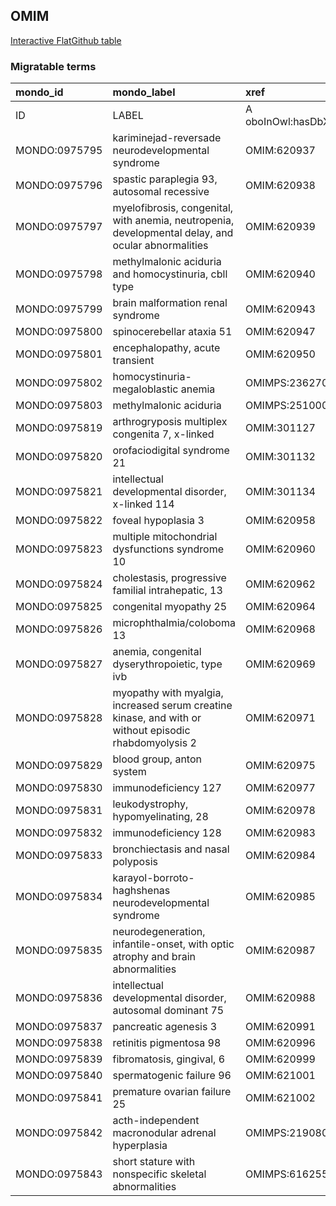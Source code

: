 ## OMIM
[Interactive FlatGithub table](https://flatgithub.com/monarch-initiative/mondo-ingest?filename=src/ontology/slurp/omim.tsv)

### Migratable terms
| mondo_id      | mondo_label                                                                                           | xref                 | xref_source                | original_label                                                                                        | definition    | parents       |
|:--------------|:------------------------------------------------------------------------------------------------------|:---------------------|:---------------------------|:------------------------------------------------------------------------------------------------------|:--------------|:--------------|
| ID            | LABEL                                                                                                 | A oboInOwl:hasDbXref | >A oboInOwl:source SPLIT=| |                                                                                                       | A IAO:0000115 | SC %          |
| MONDO:0975795 | kariminejad-reversade neurodevelopmental syndrome                                                     | OMIM:620937          | MONDO:equivalentTo         | kariminejad-reversade neurodevelopmental syndrome                                                     |               |               |
| MONDO:0975796 | spastic paraplegia 93, autosomal recessive                                                            | OMIM:620938          | MONDO:equivalentTo         | spastic paraplegia 93, autosomal recessive                                                            |               | MONDO:0019064 |
| MONDO:0975797 | myelofibrosis, congenital, with anemia, neutropenia, developmental delay, and ocular abnormalities    | OMIM:620939          | MONDO:equivalentTo         | myelofibrosis, congenital, with anemia, neutropenia, developmental delay, and ocular abnormalities    |               |               |
| MONDO:0975798 | methylmalonic aciduria and homocystinuria, cbll type                                                  | OMIM:620940          | MONDO:equivalentTo         | methylmalonic aciduria and homocystinuria, cbll type                                                  |               | MONDO:0016826 |
| MONDO:0975799 | brain malformation renal syndrome                                                                     | OMIM:620943          | MONDO:equivalentTo         | brain malformation renal syndrome                                                                     |               |               |
| MONDO:0975800 | spinocerebellar ataxia 51                                                                             | OMIM:620947          | MONDO:equivalentTo         | spinocerebellar ataxia 51                                                                             |               | MONDO:0020380 |
| MONDO:0975801 | encephalopathy, acute transient                                                                       | OMIM:620950          | MONDO:equivalentTo         | encephalopathy, acute transient                                                                       |               |               |
| MONDO:0975802 | homocystinuria-megaloblastic anemia                                                                   | OMIMPS:236270        | MONDO:equivalentTo         | Homocystinuria-megaloblastic anemia                                                                   |               |               |
| MONDO:0975803 | methylmalonic aciduria                                                                                | OMIMPS:251000        | MONDO:equivalentTo         | Methylmalonic aciduria                                                                                |               |               |
| MONDO:0975819 | arthrogryposis multiplex congenita 7, x-linked                                                        | OMIM:301127          | MONDO:equivalentTo         | arthrogryposis multiplex congenita 7, X-linked                                                        |               | MONDO:0015168 |
| MONDO:0975820 | orofaciodigital syndrome 21                                                                           | OMIM:301132          | MONDO:equivalentTo         | orofaciodigital syndrome 21                                                                           |               | MONDO:0015375 |
| MONDO:0975821 | intellectual developmental disorder, x-linked 114                                                     | OMIM:301134          | MONDO:equivalentTo         | intellectual developmental disorder, X-linked 114                                                     |               |               |
| MONDO:0975822 | foveal hypoplasia 3                                                                                   | OMIM:620958          | MONDO:equivalentTo         | foveal hypoplasia 3                                                                                   |               | MONDO:0044203 |
| MONDO:0975823 | multiple mitochondrial dysfunctions syndrome 10                                                       | OMIM:620960          | MONDO:equivalentTo         | multiple mitochondrial dysfunctions syndrome 10                                                       |               | MONDO:0017338 |
| MONDO:0975824 | cholestasis, progressive familial intrahepatic, 13                                                    | OMIM:620962          | MONDO:equivalentTo         | cholestasis, progressive familial intrahepatic, 13                                                    |               | MONDO:0015762 |
| MONDO:0975825 | congenital myopathy 25                                                                                | OMIM:620964          | MONDO:equivalentTo         | congenital myopathy 25                                                                                |               | MONDO:0019952 |
| MONDO:0975826 | microphthalmia/coloboma 13                                                                            | OMIM:620968          | MONDO:equivalentTo         | microphthalmia/coloboma 13                                                                            |               | MONDO:0000170 |
| MONDO:0975827 | anemia, congenital dyserythropoietic, type ivb                                                        | OMIM:620969          | MONDO:equivalentTo         | anemia, congenital dyserythropoietic, type ivb                                                        |               | MONDO:0019403 |
| MONDO:0975828 | myopathy with myalgia, increased serum creatine kinase, and with or without episodic rhabdomyolysis 2 | OMIM:620971          | MONDO:equivalentTo         | myopathy with myalgia, increased serum creatine kinase, and with or without episodic rhabdomyolysis 2 |               |               |
| MONDO:0975829 | blood group, anton system                                                                             | OMIM:620975          | MONDO:equivalentTo         | blood group, anton system                                                                             |               |               |
| MONDO:0975830 | immunodeficiency 127                                                                                  | OMIM:620977          | MONDO:equivalentTo         | immunodeficiency 127                                                                                  |               | MONDO:0021094 |
| MONDO:0975831 | leukodystrophy, hypomyelinating, 28                                                                   | OMIM:620978          | MONDO:equivalentTo         | leukodystrophy, hypomyelinating, 28                                                                   |               | MONDO:0019046 |
| MONDO:0975832 | immunodeficiency 128                                                                                  | OMIM:620983          | MONDO:equivalentTo         | immunodeficiency 128                                                                                  |               |               |
| MONDO:0975833 | bronchiectasis and nasal polyposis                                                                    | OMIM:620984          | MONDO:equivalentTo         | bronchiectasis and nasal polyposis                                                                    |               |               |
| MONDO:0975834 | karayol-borroto-haghshenas neurodevelopmental syndrome                                                | OMIM:620985          | MONDO:equivalentTo         | karayol-borroto-haghshenas neurodevelopmental syndrome                                                |               |               |
| MONDO:0975835 | neurodegeneration, infantile-onset, with optic atrophy and brain abnormalities                        | OMIM:620987          | MONDO:equivalentTo         | neurodegeneration, infantile-onset, with optic atrophy and brain abnormalities                        |               |               |
| MONDO:0975836 | intellectual developmental disorder, autosomal dominant 75                                            | OMIM:620988          | MONDO:equivalentTo         | intellectual developmental disorder, autosomal dominant 75                                            |               | MONDO:0100172 |
| MONDO:0975837 | pancreatic agenesis 3                                                                                 | OMIM:620991          | MONDO:equivalentTo         | pancreatic agenesis 3                                                                                 |               | MONDO:0009832 |
| MONDO:0975838 | retinitis pigmentosa 98                                                                               | OMIM:620996          | MONDO:equivalentTo         | retinitis pigmentosa 98                                                                               |               | MONDO:0019200 |
| MONDO:0975839 | fibromatosis, gingival, 6                                                                             | OMIM:620999          | MONDO:equivalentTo         | fibromatosis, gingival, 6                                                                             |               | MONDO:0016070 |
| MONDO:0975840 | spermatogenic failure 96                                                                              | OMIM:621001          | MONDO:equivalentTo         | spermatogenic failure 96                                                                              |               |               |
| MONDO:0975841 | premature ovarian failure 25                                                                          | OMIM:621002          | MONDO:equivalentTo         | premature ovarian failure 25                                                                          |               |               |
| MONDO:0975842 | acth-independent macronodular adrenal hyperplasia                                                     | OMIMPS:219080        | MONDO:equivalentTo         | ACTH-independent macronodular adrenal hyperplasia                                                     |               |               |
| MONDO:0975843 | short stature with nonspecific skeletal abnormalities                                                 | OMIMPS:616255        | MONDO:equivalentTo         | Short stature with nonspecific skeletal abnormalities                                                 |               |               |